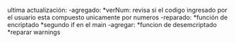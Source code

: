 ultima actualización:
-agregado: 
	*verNum: revisa si el codigo ingresado por el usuario esta compuesto unicamente por numeros
-reparado:
	*función de encriptado 
	*segundo if en el main
-agregar:
	*funcion de desemcriptado
	*reparar warnings
